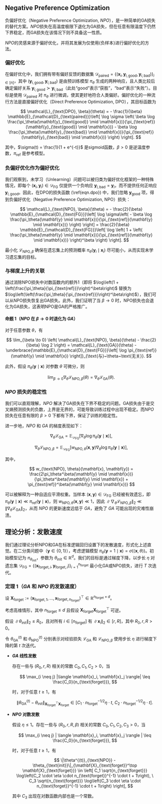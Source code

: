 
## Negative Preference Optimization

负偏好优化（Negative Preference Optimization, $NPO$），是一种简单的GA损失的替代方案。$NPO$损失在高温度极限下退化为GA损失，但在任意有限温度下仍然下界稳定，而GA损失在该情况下则不具备这一性质。

$NPO$的灵感来源于偏好优化，并将其发展为仅使用{负样本}进行偏好优化的方法。

### 偏好优化

在偏好优化中，我们拥有带有偏好反馈的数据集 $\mathcal{D}_{\text{paired}} = \{ (\mathbf{x}_i, \mathbf{y}_{i, \text{good}}, \mathbf{y}_{i, \text{bad}})\}_{i \in [n]}$，其中 $(\mathbf{y}_{i, \text{good}}, \mathbf{y}_{i, \text{bad}})$ 是由预训练模型 $\pi_\theta$ 生成的两种响应，且人类比较后确定偏好关系 $\mathbf{y}_{i, \text{good}} \succ \mathbf{y}_{i, \text{bad}}$（此处“$\text{good}$”表示“获胜”，“$\text{bad}$”表示“失败”）。目标是使用 $\mathcal{D}_{\text{paired}}$ 对 $\pi_\theta$ 进行微调，使其更好地符合人类偏好。偏好优化的一种流行方法是直接偏好优化（Direct Preference Optimization, DPO），其目标函数为

$$
\mathcal{L}_{\text{DPO}, \beta}(\theta) = - \frac{1}{\beta} \mathbb{E}_{\mathcal{D}_{\text{paired}}}\left[ \log \sigma \left( \beta \log \frac{\pi_\theta(\mathbf{y}_{\text{good}} \mid \mathbf{x})}{\pi_{\text{ref}}(\mathbf{y}_{\text{good}} \mid \mathbf{x})} - \beta \log \frac{\pi_\theta(\mathbf{y}_{\text{bad}} \mid \mathbf{x})}{\pi_{\text{ref}}(\mathbf{y}_{\text{bad}} \mid \mathbf{x})} \right) \right].
$$

其中，$\sigma(t) = \frac{1}{1 + e^{-t}}$ 是sigmoid函数，$\beta > 0$ 是逆温度参数，$\pi_{\text{ref}}$ 是参考模型。

### 负偏好优化作为偏好优化

我们观察到，未学习（Unlearning）问题可以被归类为偏好优化框架的一种特殊情况，即每个 $(\mathbf{x}_i, \mathbf{y}_i) \in \mathcal{D}_{\text{FG}}$ 仅提供一个负响应 $\mathbf{y}_{i, \text{bad}} = \mathbf{y}_i$，而不提供任何正响应 $\mathbf{y}_{i, \text{good}}$。因此，在DPO的损失函数 (\ref{eqn.dpo}) 中，我们忽略 $\mathbf{y}_{\text{good}}$ 项，得到负偏好优化（Negative Preference Optimization, NPO）损失：

$$
\mathcal{L}_{\text{NPO}, \beta}(\theta) = - \frac{2}{\beta} \mathbb{E}_{\mathcal{D}_{\text{FG}}}\left[ \log \sigma\left( - \beta \log \frac{\pi_\theta(\mathbf{y} \mid \mathbf{x})}{\pi_{\text{ref}}(\mathbf{y} \mid \mathbf{x})} \right) \right] = \frac{2}{\beta} \mathbb{E}_{\mathcal{D}_{\text{FG}}}\left[ \log \left( 1 + \left( \frac{\pi_\theta(\mathbf{y} \mid \mathbf{x})}{\pi_{\text{ref}}(\mathbf{y} \mid \mathbf{x})} \right)^\beta \right) \right].
$$

最小化 $\mathcal{L}_{\text{NPO}, \beta}$ 确保在遗忘集上的预测概率 $\pi_\theta(\mathbf{y}_i \mid \mathbf{x}_i)$ 尽可能小，从而实现未学习遗忘集的目标。

### 与梯度上升的关联

通过消除NPO损失中对数函数内的额外1（即将 $\log\left(1 + \left(\frac{\pi_\theta}{\pi_{\text{ref}}}\right)^\beta\right)$ 替换为 $\log\left(\left(\frac{\pi_\theta}{\pi_{\text{ref}}}\right)^\beta\right)$），我们可以从NPO损失恢复出GA损失。此外，我们证明了当 $\beta \to 0$ 时，NPO损失也会退化为GA损失，这表明NPO是GA的严格推广。

#### 命题 1（${NPO}$ 在 $\beta \to 0$ 时退化为 ${GA}$）

对于任意参数 $\theta$，有

$$
\lim_{\beta \to 0} \left( \mathcal{L}_{\text{NPO}, \beta}(\theta) - \frac{2}{\beta} \log 2 \right) = \mathcal{L}_{\text{GA}}(\theta) - \underbrace{\mathbb{E}_{\mathcal{D}_{\text{FG}}}\left[ \log \pi_{\text{ref}}(\mathbf{y} \mid \mathbf{x}) \right]}_{\text{与}~\theta~\text{无关}}.
$$

此外，假设 $\pi_\theta(\mathbf{y} \mid \mathbf{x})$ 对参数 $\theta$ 可微分，则

$$
\lim_{\beta \to 0} \nabla_\theta \mathcal{L}_{\text{NPO}, \beta}(\theta) = \nabla_\theta \mathcal{L}_{\text{GA}}(\theta).
$$


### $NPO$ 损失的稳定性

我们可以直观理解，$NPO$ 解决了GA损失在下界不稳定的问题。GA损失由于是交叉熵预测损失的负数，上界是无界的，可能导致训练过程中出现不稳定。而$NPO$损失在任意有限的 $\beta > 0$ 下都有下界，保证了训练的稳定性。

进一步地，$NPO$ 和 $GA$ 的梯度表现如下：

$$
\nabla_\theta \mathcal{L}_{\text{GA}} = \mathbb{E}_{\mathcal{D}_{\text{FG}}}\left[ \nabla_\theta \log \pi_\theta(\mathbf{y} \mid \mathbf{x}) \right],
$$

$$
\nabla_\theta \mathcal{L}_{\text{NPO}, \beta} = \mathbb{E}_{\mathcal{D}_{\text{FG}}}\left[ w_{\text{NPO}, \theta}(\mathbf{x}, \mathbf{y}) \nabla_\theta \log \pi_\theta(\mathbf{y} \mid \mathbf{x}) \right],
$$

其中，

$$
w_{\text{NPO}, \theta}(\mathbf{x}, \mathbf{y}) = \frac{2\pi_\theta^\beta(\mathbf{y} \mid \mathbf{x})}{\pi_\theta^\beta(\mathbf{y} \mid \mathbf{x}) + \pi_{\text{ref}}^\beta(\mathbf{y} \mid \mathbf{x})}
$$

可以被解释为一种自适应平滑权重。当样本 $(\mathbf{x}, \mathbf{y}) \in \mathcal{D}_{\text{FG}}$ 已经被有效遗忘，即 $\pi_\theta(\mathbf{y} \mid \mathbf{x}) \ll \pi_{\text{ref}}(\mathbf{y} \mid \mathbf{x})$，则 $w_{\text{NPO}, \theta}(\mathbf{x}, \mathbf{y}) \ll 1$，因此 $\|\nabla_\theta \mathcal{L}_{\text{NPO}, \beta}\|_2 \ll \|\nabla_\theta \mathcal{L}_{\text{GA}}\|_2$，从而 $NPO$ 的更新速度远低于 $GA$，避免了 $GA$ 可能出现的灾难性崩溃。

## 理论分析：发散速度

我们通过理论分析NPO和GA在标准逻辑回归设置下的发散速度，形式化上述直觉。在二分类问题中（$\mathbf{y} \in \{0,1\}$），考虑逻辑模型 $\pi_\theta(\mathbf{y}=1 \mid \mathbf{x}) = \sigma(\langle \mathbf{x}, \theta \rangle)$。初始模型记为 $\pi_{\theta_{\text{init}}}$，参数为 $\theta_{\text{init}} \in \mathbb{R}^d$。我们的目标是通过梯度下降，以步长 $\eta$ 对遗忘集 $\mathcal{D}_{\text{FG}} = \{ (\mathbf{x}_{\text{forget},i}, \mathbf{y}_{\text{forget},i}) \}_{i=1}^{n_{\text{forget}}}$ 最小化GA或NPO损失，进行 $T$ 次迭代。

### 定理 1（$GA$ 和 $NPO$ 的发散速度）

设 $\mathbf{X}_{\text{forget}} := (\mathbf{x}_{\text{forget},1}, \ldots, \mathbf{x}_{\text{forget},n_{\text{forget}}})^\top \in \mathbb{R}^{n_{\text{forget}} \times d}$。

考虑高维情形，其中 $n_{\text{forget}} \leq d$ 且假设 $\mathbf{X}_{\text{forget}} \mathbf{X}_{\text{forget}}^\top$ 可逆。

假设 $\|\theta_{\text{init}}\|_2 \leq R_0$，且对所有 $i \in [n_{\text{forget}}]$ 有 $\|\mathbf{x}_i\|_2 \in [r, R]$，其中 $R_0, r, R > 0$。

令 $\theta^{(t)}_{\text{GA}}$ 和 $\theta^{(t)}_{\text{NPO}}$ 分别表示对经验损失 $\mathcal{L}_{\text{GA}}$ 和 $\mathcal{L}_{\text{NPO}, \beta}$ 使用步长 $\eta$ 进行梯度下降的第 $t$ 次迭代。

- **$GA$ 线性发散**

  存在一些与 $(R_0, r, R)$ 相关的常数 $C_0, C_1, C_2 > 0$，当

  $$
  \max_{i \neq j} |\langle \mathbf{x}_i, \mathbf{x}_j \rangle| \leq \frac{C_0}{n_{\text{forget}}},
  $$

  时，对于任意 $t \geq 1$，有

  $$
  \|\theta^{(t)}_{\text{GA}} - \theta_{\text{init}}\|_{\mathbf{X}_{\text{forget}}^\top \mathbf{X}_{\text{forget}}} \in \left[ C_1 \cdot n_{\text{forget}}^{-1/2} \eta \cdot t, \ C_2 \cdot n_{\text{forget}}^{-1/2} \eta \cdot t \right].
  $$

- **$NPO$ 对数发散**

  假设 $\eta \leq 1$。存在一些与 $(R_0, r, R, \beta)$ 相关的常数 $C_0, C_1, C_2, C_3 > 0$，当

  $$
  \max_{i \neq j} | \langle \mathbf{x}_i, \mathbf{x}_j \rangle | \leq \frac{C_0}{n_{\text{forget}}},
  $$

  时，对于任意 $t \geq 1$，有

  $$
  \|\theta^{(t)}_{\text{NPO}} - \theta_{\text{init}}\|_{\mathbf{X}_{\text{forget}}^\top \mathbf{X}_{\text{forget}}} \in \left[ C_1 \sqrt{n_{\text{forget}}} \log\left(C_2 \cdot \eta \cdot n_{\text{forget}}^{-1} \cdot t + 1\right), \ C_3 \sqrt{n_{\text{forget}}} \log\left(C_3 \cdot \eta \cdot n_{\text{forget}}^{-1} \cdot t + 1\right) \right],
  $$
  
  其中 $C_3$ 出现在对数函数内部也是一个常数。
